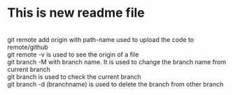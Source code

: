 # This is new readme file

<br>
git remote add origin with path-name used to upload the code to remote/github
<br>
git remote -v is used to see the origin of a file
<br>
git branch -M with branch name. It is used to change the branch name from current branch
<br>
git branch is used to check the current branch
<br>
git branch -d (branchname) is used to delete the branch from other branch
